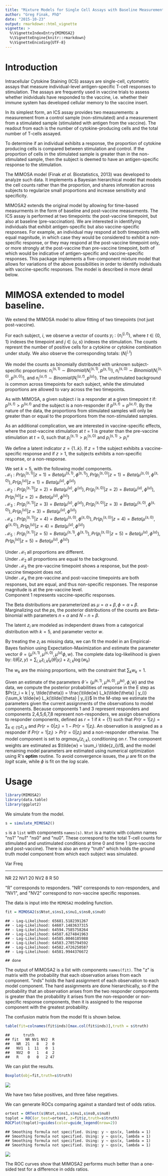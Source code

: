 ```yaml
---
title: "Mixture Models for Single Cell Assays with Baseline Measurements"
author: "Greg Finak, PhD"
date: "2015-10-23"
output: rmarkdown::html_vignette
vignette: >
  %\VignetteIndexEntry{MIMOSA2}
  %\VignetteEngine{knitr::rmarkdown}
  %\VignetteEncoding{UTF-8}
---
```


# Introduction 

Intracellular Cytokine Staining (ICS) assays are single-cell, cytometric assays that measure individual-level antigen-specific T-cell responses to stimulation. The assays are frequently used in vaccine trials to assess whether inidviduals have responded to the vaccine, i.e. whether their immune system has developed cellular memory to the vaccine insert. 

In its simplest form, an ICS assay provides two measurements: a measurement from a control sample (non-stimulated) and a measurement from a stimulated sample (stimulated with antigen from the vaccine). The readout from each is the number of cytokine-producing cells and the total number of T-cells assayed. 

To determine if an individual exhibits a response, the proportion of cytokine producing cells is compared between stimulation and control. If the proportion of cells in the stimulated sample is greater than in the non-stimulated sample, then the subject is deemed to have an antigen-specific response to the stimulation. 

The MIMOSA model (Finak _et al._ Biostatistics, 2013) was developed to analyze such data. It implements a Bayesian hierarchical model that models the cell counts rather than the proportion, and shares infomration across subjects to regularize small proportions and increase sensitivity and specificity.

MIMOSA2 extends the original model by allowing for time-based measurments in the form of baseline and post-vaccine measurments. The ICS assay is performed at two timepoints: the post-vaccine timepoint, but also at baseline (pre-vaccination). We are interested in identifying individuals that exhibit antigen-specific but also vaccine-specific responses. For example, an individual may respond at both timepoints with equal magnitude, in which case they would be considered to exhibit a non-specific response, or they may respond at the post-vaccine timepoint only, or more strongly at the post-vaccine than pre-vaccine timepoint, both of which would be indicative of antigen-specific and vaccine-specific responses. This package implements a five-component mixture model that allows for variations of the above possibilities in order to identify individuals with vaccine-specific responses. The model is described in more detail below.

# MIMOSA extended to model baseline.

We extend the MIMOSA model to allow fitting of two timepoints (not just post-vaccine).

For each subject, $i$, we observe a vector of counts $y_i :  (n^{(j,t)}_{i})$, where $t \in \{0,1\}$ indexes the timepoint and $j \in \{u,s\}$ indexes the stimulation. The counts represnt the number of positive cells for a cytokine or cytokine combination under study. We also observe the corresponding totals: $(N^{j,t}_{i})$

We model the counts as binomially distributed with unknown subject-specific proportions:
$n^{(s,1)}_{i} \sim Binomial(N^{(s,1)}_{i}, p^{(s,1)_i})$,  $n^{(s,0)}_{i} \sim Binomial(N^{(s,0)}_{i}, p^{(s,0)_i})$, and  $n^{(u,t)}_{i} \sim Binomial(N^{(u,t)}_{i}, p^{(u)_i})$. The unstimulated background is common across timepoints for each subject,
while the stimulated proportions are allowed to vary across the two timepoints.

As with MIMOSA, a given subject $i$ is a responder at a given timepoint $t$ if:
$p^{(s,t)} > p^{(u,t)}$ and the subject is a non-responder if $p^{(s,t)} = p^{(u,t)}$.
By the nature of the data, the proportions from stimulated samples will only be greater than or equal to the proportions from the non-stimulated samples.

As an additional complication, we are interested in vaccine-specific effects, where the post-vaccine stimulation at $t = 1$ is greater than the pre-vaccine stimulation at $t = 0$, such that
$p^{(s,1)}_i > p^{(s,0)}_i$ and $p^{(s,1)}_i > p^{u}_i$

We define a latent indicator $z = \{1..k\}$. If $z = 1$ the subject exhibits a vaccine-specific response and if $z > 1$, the subjects exhibits a non-specific response, or a non-response.

We set $k=5$, with the following model components.  
$\mathcal{M}_1: Pr(p^{(s,1)}_i | z = 1) = Beta(\mu^{(s,1)},\phi^{(s,1)}), Pr(p^{(s,0)}_i | z = 1) = Beta(\mu^{(s,0)},\phi^{(s,0)}), Pr(p^{(u)}_i | z = 1) = Beta(\mu^{(u)},\phi^{(u)})$  
$\mathcal{M}_2: Pr(p^{(s,1)}_i | z = 2) = Beta(\mu^{(u)},\phi^{(u)}), Pr(p^{(s,0)}_i | z = 2) = Beta(\mu^{(u)},\phi^{(u)}), Pr(p^{(u)}_i | z = 2) = Beta(\mu^{(u)},\phi^{(u)})$  
$\mathcal{M}_3: Pr(p^{(s,1)}_i | z = 3) = Beta(\mu^{(u)},\phi^{(u)}), Pr(p^{(s,0)}_i | z = 3) = Beta(\mu^{(s,0)},\phi^{(s,0)}), Pr(p^{(u)}_i | z = 3) = Beta(\mu^{(u)},\phi^{(u)})$    
$\mathcal{M}_4: Pr(p^{(s,1)}_i | z = 4) = Beta(\mu^{(s,0)},\phi^{(s,0)}), Pr(p^{(s,0)}_i | z = 4) = Beta(\mu^{(s,0)},\phi^{(s,0)}), Pr(p^{(u)}_i | z = 4) = Beta(\mu^{(u)},\phi^{(u)})$   
$\mathcal{M}_5: Pr(p^{(s,1)}_i | z = 5) = Beta(\mu^{(s,1)},\phi^{(s,1)}), Pr(p^{(s,0)}_i | z = 5) = Beta(\mu^{(u)},\phi^{(u)}), Pr(p^{(u)}_i | z = 5) = Beta(\mu^{(u)},\phi^{(u)})$   


Under $\mathcal{M}_1$ all proportions are different.  
Under $\mathcal{M}_2$ all proportions are equal to the background.  
Under $\mathcal{M}_3$ the pre-vaccine timepoint shows a response, but the post-vaccine timepoint does not.  
Under $\mathcal{M}_4$ the pre-vaccine and post-vaccine timepoints are both responses, but are equal, and thus non-specific responses. The response magnitude is at the pre-vaccine level.  
Component 1 represents vaccine-specific responses.  

The Beta distributions are parameterized as $\mu = \alpha+\beta, \phi = \alpha + \beta$.
Marginalizing out the $p$s, the posterior distributions of the counts are Beta-binomial with parameters $n + \alpha$ and  $N - n + \beta$.

The latent $z_i$ are modeled as independent draws from a categorical distribution with $k=5$, and parameter vector $w$.

By treating the $z_i$ as missing data, we can fit the model in an Empirical-Bayes  fashion using Expectation-Maximization and estimate the
parameter vector $\theta = (\mu^{(s,1)},\mu^{(s,0)},\mu^{(u)}\phi, w)$.
The complete data log-likelihood is given by:
$l(\theta|z,y) = \sum_{i,k} z_{i,k} l_k(\theta|y_i) + z_{i,k}\log(w_k)$

The $w_k$ are the mixing proportions, with the  constraint that $\sum_k w_k = 1$.

Given an estimate of the parameters $\tilde{\theta} = \{\tilde{\mu}^{(s,1)},\tilde{\mu}^{(s,0)},\tilde{\mu}^{(u)},\tilde{\phi}, \tilde{w}\}$ and the data,
we compute the posterior probabilities of response in the E step as $Pr(z_i = k | y, \tilde{\theta}) = \frac{\tilde{w} L_k(\tilde{\theta} | y_i)}{\sum_k \tilde{w} L_k(\tilde{\theta} | y_i)}$
In the M-step we estimate the parameters given the current assignments of the observations to model components. Because components 1 and 3 represent responders and components 2,4,5,6,7,8 represent non-responders,
we assign observations to responder components, defined as $r=1$ if $k=\{1\}$ such that $Pr(r = 1 | z_i) = \sum_{k \in \{1\}} z_{i,k}$ and $Pr(r = 0 | z_i) = 1-Pr(r = 1 | z_i)$. An observation is assigned as a responder if $Pr(r = 1 | z_i) > Pr(r = 0 | z_i)$ and a non-responder otherwise. The model component is set to $argmax_k(z_{i,k})$, conditioning on $r$.
The component weights are estimated as $\tilde{w} = \sum_i \tilde{z_i}/I$, and the model
remaining model parameters are estimated using numerical optimization using R's **optim** routine. To avoid convergence issues, the $\mu$ are fit on the $logit$ scale, while  $\phi$ is fit on the $log$ scale.

# Usage


```r
library(MIMOSA2)
library(data.table)
library(ggplot2)
```

We simulate from the model.


```r
s = simulate_MIMOSA2()
```

`s` is a `list` with components `names(s)`. `Ntot` is a matrix with column names "ns1" "nu1" "ns0" and "nu0". These correspond to the total T-cell counts for stimulated and unstimulated conditions at time 0 and time 1 (pre-vaccine and post-vaccine). There is also an entry "truth" which holds the ground truth model component from which each subject was simulated. 


Var    Freq
----  -----
NR       22
NV1      20
NV2       8
R        50

"R" corresponds to responders. "NR" corresponds to non-responders, and "NV1", and "NV2" correspond to non-vaccine specific responses.

The data is input into the `MIMOSA2` modeling function.



```r
fit = MIMOSA2(s$Ntot,s$ns1,s$nu1,s$ns0,s$nu0)
```

```
## - Log-Likelihood: 65681.5182391267
## - Log-Likelihood: 64607.1483637315
## - Log-Likelihood: 64594.7585758264
## - Log-Likelihood: 64587.6274841963
## - Log-Likelihood: 64585.0046185988
## - Log-Likelihood: 64583.2705794592
## - Log-Likelihood: 64582.4726250587
## - Log-Likelihood: 64581.9944376672
```

```
## done
```

The output of MIMOSA2 is a list with components `names(fit)`. The "z" is matrix with the probability that each observation arises from each component. "inds" holds the hard assignment of each observation to each model component. The hard assignments are done hierarchically, so if the probability that an observation arises from the two responder components is greater than the probability it arises from the non-responder or non-specific response components, then it is assigned to the response component with the greatest probability.

The confusion matrix from the model fit is shown below.


```r
table(fit=colnames(fit$inds)[max.col(fit$inds)],truth = s$truth)
```

```
##      truth
## fit   NR NV1 NV2  R
##   NR  21   8   2  0
##   NV1  1  11   0  1
##   NV2  0   1   4  2
##   R    0   0   2 47
```

We can plot the results.


```r
Boxplot(obj=fit,truth=s$truth)
```

![](MIMOSA2/MIMOSA2_files/figure-html/unnamed-chunk-4-1.png) 

We have two false positives, and three false negatives.

We can generate ROCs comparing against a standard test of odds ratios.


```r
ortest = ORTest(s$Ntot,s$ns1,s$nu1,s$ns0,s$nu0)
toplot = ROC(or_test=ortest, z=fit$z,truth=s$truth)
ROCPlot(toplot)+guides(color=guide_legend(nrow=2))
```

```
## Smoothing formula not specified. Using: y ~ qss(x, lambda = 1)
## Smoothing formula not specified. Using: y ~ qss(x, lambda = 1)
## Smoothing formula not specified. Using: y ~ qss(x, lambda = 1)
## Smoothing formula not specified. Using: y ~ qss(x, lambda = 1)
```

![](MIMOSA2_files/figure-html/unnamed-chunk-5-1.png) 

The ROC curves show that MIMOSA2 performs much better than a one-sided test for a difference in odds ratios. 


